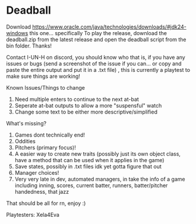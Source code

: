 # Deadball
Download https://www.oracle.com/java/technologies/downloads/#jdk24-windows this one... specifically
To play the release, download the deadball.zip from the latest release and open the deadball script from the bin folder. Thanks!

Contact I-UN-H on discord, you should know who that is, if you have any issues or bugs (send a screenshot of the issue if you can... or copy and paste the entire output and put it in a .txt file) , this is currently a playtest to make sure things are working!

Known Issues/Things to change
1. Need multiple enters to continue to the next at-bat
2. Seperate at-bat outputs to allow a more "suspensful" watch
3. Change some text to be either more descriptive/simplified

What's missing?
1. Games dont technically end!
2. Oddities
3. Pitchers (primary focus)!
4. A easier way to create new traits (possibly just its own object class, have a method that can be used when it applies in the game)
5. Save states, possibly in .txt files idk yet gotta figure that out
6. Manager choices!
7. Very very late in dev, automated managers, in take the info of a game including inning, scores, current batter, runners, batter/pitcher handedness, that jazz

That should be all for rn, enjoy :) 

Playtesters:
Xela4Eva
